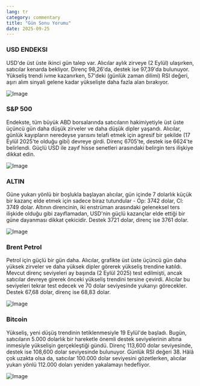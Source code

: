 ```yaml
---
lang: tr
category: commentary
title: "Gün Sonu Yorumu"
date: 2025-09-25
---
```


### USD ENDEKSI

USD'de üst üste ikinci gün talep var. Alıcılar aylık zirveye (2 Eylül) ulaşırken, satıcılar kenarda bekliyor. Direnç 98,26'da, destek ise 97,39'da bulunuyor. Yükseliş trendi ivme kazanırken, 57'deki (günlük zaman dilimi) RSI değeri, aşırı alım sinyali gelene kadar yükselişte daha fazla alan bırakıyor.

![Image](https://markleighedu.github.io/img/Sep-2025/25-Sep-2025/usdindex.jpg)

### S&P 500

Endekste, tüm büyük ABD borsalarında satıcıların hakimiyetiyle üst üste üçüncü gün daha düşük zirveler ve daha düşük dipler yaşandı. Alıcılar, günlük kayıpların neredeyse yarısını telafi etmek için agresif bir şekilde (17 Eylül 2025'te olduğu gibi) devreye girdi. Direnç 6705'te, destek ise 6624'te belirlendi. Güçlü USD ile zayıf hisse senetleri arasındaki belirgin ters ilişkiye dikkat edin.

![Image](https://markleighedu.github.io/img/Sep-2025/25-Sep-2025/sp500.jpg)

### ALTIN

Güne yukarı yönlü bir boşlukla başlayan alıcılar, gün içinde 7 dolarlık küçük bir kazanç elde etmek için sadece biraz tutundular - Op: 3742 dolar, Cl: 3749 dolar. Altının direncinin, iki enstrüman arasındaki geleneksel ters ilişkide olduğu gibi zayıflamadan, USD'nin güçlü kazançlar elde ettiği bir güne dayanması dikkat çekicidir. Destek 3721 dolar, direnç ise 3761 dolar.

![Image](https://markleighedu.github.io/img/Sep-2025/25-Sep-2025/gold.jpg)

### Brent Petrol

Petrol için güçlü bir gün daha. Alıcılar, grafikte üst üste üçüncü gün daha yüksek zirveler ve daha yüksek dipler görerek yükseliş trendine katıldı. Mevcut direnç seviyeleri ay başında (2 Eylül 2025) test edilmişti, ancak satıcılar devreye girerek önceki yükseliş trendini tersine çevirdi. Alıcılar bu seviyeleri tekrar test edecek ve 70 dolar seviyesinde yukarıyı görecekler. Destek 67,68 dolar, direnç ise 68,83 dolar.

![Image](https://markleighedu.github.io/img/Sep-2025/25-Sep-2025/brentoil.jpg)

### Bitcoin

Yükseliş, yeni düşüş trendinin tetiklenmesiyle 19 Eylül'de başladı. Bugün, satıcıların 5.000 dolarlık bir hareketle önemli destek seviyelerinin altına inmesiyle yükselişin gerçekleştiği gündü. Direnç 113,600 dolar seviyesinde, destek ise 108,600 dolar seviyesinde bulunuyor. Günlük RSI değeri 38. Hâlâ çok uzakta olsa da, satıcılar 100.000 dolar seviyesini gözetlerken, alıcılar yukarı yönlü 112.000 doları yeniden yakalamayı hedefliyor.

![Image](https://markleighedu.github.io/img/Sep-2025/25-Sep-2025/bitcoin.jpg)

